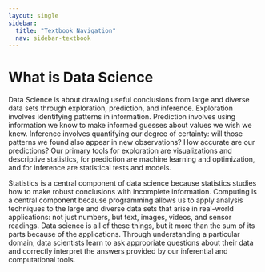 ```yaml
---
layout: single
sidebar:
  title: "Textbook Navigation"
  nav: sidebar-textbook
---
```


What is Data Science
====================

Data Science is about drawing useful conclusions from large and diverse data sets through exploration, prediction, and inference.  Exploration involves identifying patterns in information.  Prediction involves using information we know to make informed guesses about values we wish we knew.  Inference involves quantifying our degree of certainty: will those patterns we found also appear in new observations? How accurate are our predictions? Our primary tools for exploration are visualizations and descriptive statistics, for prediction are machine learning and optimization, and for inference are statistical tests and models.

Statistics is a central component of data science because statistics
studies how to make robust conclusions with incomplete information. Computing
is a central component because programming allows us to apply analysis
techniques to the large and diverse data sets that arise in real-world
applications: not just numbers, but text, images, videos, and sensor readings.
Data science is all of these things, but it more than the sum of its parts
because of the applications. Through understanding a particular domain, data
scientists learn to ask appropriate questions about their data and correctly
interpret the answers provided by our inferential and computational tools.
